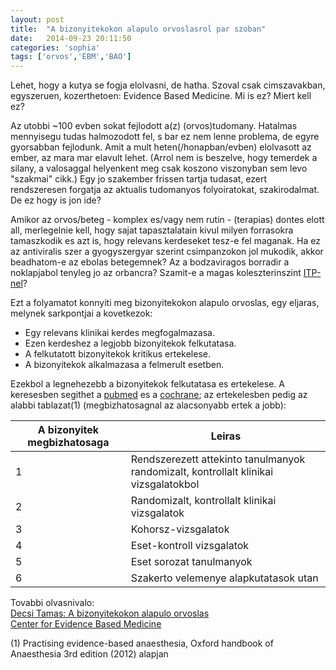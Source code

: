 ```yaml
---
layout: post
title:  "A bizonyitekokon alapulo orvoslasrol par szoban"
date:   2014-09-23 20:11:50
categories: 'sophia'
tags: ['orvos','EBM','BAO']
---
```


Lehet, hogy a kutya se fogja elolvasni, de hatha. Szoval csak cimszavakban, egyszeruen, kozerthetoen: Evidence Based Medicine. Mi is ez? Miert kell ez?

Az utobbi ~100 evben sokat fejlodott a(z) (orvos)tudomany. Hatalmas mennyisegu tudas halmozodott fel, s bar ez nem lenne problema, de egyre gyorsabban fejlodunk. Amit a mult heten(/honapban/evben) elolvasott az ember, az mara mar elavult lehet. (Arrol nem is beszelve, hogy temerdek a silany, a valosaggal helyenkent meg csak koszono viszonyban sem levo "szakmai" cikk.) Egy jo szakember frissen tartja tudasat, ezert rendszeresen forgatja az aktualis tudomanyos folyoiratokat, szakirodalmat. De ez hogy is jon ide?

Amikor az orvos/beteg - komplex es/vagy nem rutin - (terapias) dontes elott all, merlegelnie kell, hogy sajat tapasztalatain kivul milyen forrasokra tamaszkodik es azt is, hogy relevans kerdeseket tesz-e fel maganak. Ha ez az antiviralis szer a gyogyszergyar szerint csimpanzokon jol mukodik, akkor beadhatom-e az ebolas betegemnek? Az a bodzaviragos borradir a noklapjabol tenyleg jo az orbancra? Szamit-e a magas koleszterinszint <a href="https://en.wikipedia.org/wiki/Idiopathic_thrombocytopenic_purpura">ITP-nel</a>?

Ezt a folyamatot konnyiti meg bizonyitekokon alapulo orvoslas, egy eljaras, melynek sarkpontjai a kovetkezok:

<ul>
	<li>Egy relevans klinikai kerdes megfogalmazasa.</li>
	<li>Ezen kerdeshez a legjobb bizonyitekok felkutatasa.</li>
	<li>A felkutatott bizonyitekok kritikus ertekelese.</li>
	<li>A bizonyitekok alkalmazasa a felmerult esetben.</li>
</ul>

Ezekbol a legnehezebb a bizonyitekok felkutatasa es ertekelese. A keresesben segithet a <a href="http://www.ncbi.nlm.nih.gov/pubmed">pubmed</a> es a <a href="http://www.cochrane.org/">cochrane</a>; az ertekelesben pedig az alabbi tablazat(1) (megbizhatosagnal az alacsonyabb ertek a jobb):

<table class="pure-table pure-table-horizontal">
    <thead>
        <tr>
            <th>A bizonyitek megbizhatosaga</th>
            <th>Leiras</th>
        </tr>
    </thead>
    <tbody>
        <tr>
            <td>1</td>
            <td>Rendszerezett attekinto tanulmanyok randomizalt, kontrollalt klinikai vizsgalatokbol</td>
        </tr>
        <tr>
            <td>2</td>
            <td>Randomizalt, kontrollalt klinikai vizsgalatok</td>
        </tr>
        <tr>
            <td>3</td>
            <td>Kohorsz-vizsgalatok</td>
        </tr>
        <tr>
            <td>4</td>
            <td>Eset-kontroll vizsgalatok</td>
        </tr>
        <tr>
            <td>5</td>
            <td>Eset sorozat tanulmanyok</td>
        </tr>
        <tr>
            <td>6</td>
            <td>Szakerto velemenye alapkutatasok utan</td>
        </tr>
    </tbody>
</table>

Tovabbi olvasnivalo:<br>
<a href="http://www.etk.pte.hu/files/tiny_mce/File/oktatas/OktatasiAnyagok/KLK/20120309/Decsi_ABizOrvoslas.pdf">Decsi Tamas: A bizonyitekokon alapulo orvoslas</a><br>
<a href="http://www.cebm.net/">Center for Evidence Based Medicine</a>

(1) Practising evidence-based anaesthesia, Oxford handbook of Anaesthesia 3rd edition (2012) alapjan